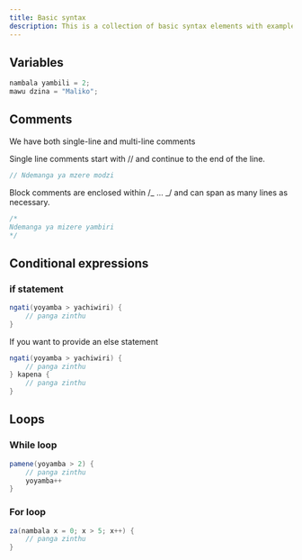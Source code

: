 ```yaml
---
title: Basic syntax
description: This is a collection of basic syntax elements with examples
---
```


## Variables

```go
nambala yambili = 2;
mawu dzina = "Maliko";
```

## Comments

We have both single-line and multi-line comments

Single line comments start with // and continue to the end of the line.

```c#
// Ndemanga ya mzere modzi
```

Block comments are enclosed within /_ ... _/ and can span as many lines as necessary.

```c#
/*
Ndemanga ya mizere yambiri
*/
```

## Conditional expressions

### if statement

```c#
ngati(yoyamba > yachiwiri) {
    // panga zinthu
}
```

If you want to provide an else statement

```c#
ngati(yoyamba > yachiwiri) {
    // panga zinthu
} kapena {
    // panga zinthu
}
```

## Loops

### While loop

```csharp
pamene(yoyamba > 2) {
    // panga zinthu
    yoyamba++
}
```

### For loop

```csharp
za(nambala x = 0; x > 5; x++) {
    // panga zinthu
}
```

<!-- ## Structs

```go
mtundu Buku {
    wolemba    mawu
    dzina      mawu
    version    nambala
}
``` -->
